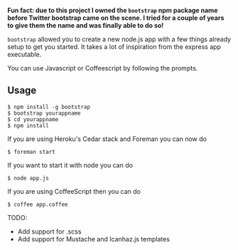 **Fun fact: due to this project I owned the `bootstrap` npm package name before Twitter bootstrap came on the scene. I tried for a couple of years to give them the name and was finally able to do so!**

`bootstrap` allowed you to create a new node.js app with a few things already setup to get you started. It takes a lot of inspiration from the express app executable.

You can use Javascript or Coffeescript by following the prompts.

## Usage

    $ npm install -g bootstrap
    $ bootstrap yourappname
    $ cd yourappname
    $ npm install

If you are using Heroku's Cedar stack and Foreman you can now do

    $ foreman start

If you want to start it with node you can do

    $ node app.js

If you are using CoffeeScript then you can do

    $ coffee app.coffee

TODO:

* Add support for .scss
* Add support for Mustache and Icanhaz.js templates
